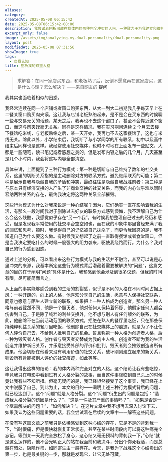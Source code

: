 ```yaml
---
aliases: 
category: 
createdAt: 2025-05-08 06:15:42
date: 2025-05-08T06:15:42+08:00
description: 我尝试着刨析潜藏在我体内的两种完全冲突的人格，一种致力于为我建立和维护新旧社交关系，并且乐意接受外界的评价，一种则完全相反，它不断摧毁前者建立和维护的社交关系，还销毁所有社交痕迹。这种行为模式存在已久，直到今天我才开始正视它，将其视为一个”问题“所在。
excerpt_only: false
image: /assets/img/analyzing-my-dual-personality/dual-personality.png
layout: post
modifiedAt: 2025-05-08 07:31:56
showImage: true
tags:
  - 自我认知
title: 刨析我的双重人格
---
```


> 求解答：在同一家店买东西，和老板熟了后，反倒不愿意再在这家店买，这是什么心理？怎么解决？
>——来自网友的 [提问](https://www.zhihu.com/question/42994815/answer/2625649670)

我其实也面临着相似的困惑。

我经常连续在同一个店铺或者窗口购买东西，从大一到大二初期我几乎每天早上在二餐某窗口购买肉夹馍，这让我与店铺老板熟络起来，是不是会在买东西的时候聊一些与交易无关的话题，某天之后，我再也不去这个窗口了，甚至不会靠近这个窗口，而这与肉夹馍毫无关系。同样是这样情况，我在实习期间连续 2 个月去去楼下餐馆吃米线，与老板熟络之后，某一天开始，我再也不去这家餐馆了，这也与米线无关。除此以外，小学结束后，我切断了与小学同学的所有联系，初中以及高中结束后同样也是这样。我经常使用社交媒体，也时不时地在上面发布一些贴文，大都是一些随笔，读书笔记或者感想之类的，但是发布内容之后的几个月，几天甚至是几个小时内，我会将这写内容全部清空。

具体来讲，上面提到了三种行为模式：第一种是切断与自己维持了数年的社交关系，这里的切断关系指的是主动删除对方的联系方式，避免继续联系的可能；第二种是展示自我与隐藏自我的矛盾和冲突，最终往往是隐藏自我战胜前者；第三种是与原本只有经济交换的人产生了非商业交换的社交关系，而我的内心似乎难以同时容纳两种关系的存在，最终我决定将这两种关系全部摧毁。

这些行为模式为什么对我来说是一种心结呢？因为，它们确实一直在影响着我的生活，有那么一段时间我对于删除过去好友的联系方式感到懊悔，我不理解自己为什么会这么残酷，我感觉似乎存在“另一个我”。有时候我想整理自己过去的经历和感受，但是发现我平常使用的社交平台空空如也，而在我的印象中那里曾经充满了我的回忆和思考，顿时，我觉得自己的记忆被自己抹杀了，而更令我困惑的是，我不知道自己为什么要这么做。有时候我又想起了之前一直取得餐馆或者食堂窗口，但是当我决定要吃什么的时候一股强大的阻力袭来，驱使我绕路而行。为什么？我对自己的行为感到困惑。

通过上述的分析，可以看出来这些行为模式与我的生活并不融洽，甚至可以说是心里冲突的来源，我基本断定这些行为模式背后潜藏着需要被解决的“问题”，这篇文章的目的在于阐明“问题”具体是什么。我预感到他会涉及到很多议题，但我的时间有限，尽可能简而言之。

从上面的事实能够感受到我的生活的割裂感，似乎是不同的人格在不同时间占据上风：一种开朗的，向上的人格，他喜欢分享自己的生活，愿意与人保持社交联系，同意也愿意与陌生人建立新的联系。如果把上一种人格成为创造者，那么另一种人格与前者截然不同，他是一个毁灭者，他对任何人保持着怀疑，他假定任何人都会伤害到自己，于是除了纯粹的利益交换外，他不想与别人有任何额外的联系，为此，他删除不在当前活动范围的联系方式，拒绝在熟人的餐厅里吃饭，只在那些保持纯粹利益关系的餐厅里吃饭，他删除自己在社交媒体上的痕迹，就是为了不让任何人评价自己去，不给别人批判自己的机会。暂且称第一种人格为创造者人格，后一种为毁灭者人格。创作者与毁灭者交替成为我的主人格。创造者不断为我的生活创造并维护新旧关系，并乐意接受外部的评价和批判。毁灭者则会摧毁创造者所有成果，他会切断在他看来没有利用价值的社交关系，破坏刚刚建立起来的新关系，销毁所有肯能被别人评价的社交痕迹，如此等等。

这让我得出这样的结论：我的体内两种完全对立的人格。这个结论让我有些吃惊，毕竟我只在电影中看到过有关人格分裂的故事，而当这件事降临到自己头上的时候竟让我有些不知所措。但毫无疑问的是，我已经坦然接受了这个事实，我已经在上文中说服了自己。到此为止，本文的目的——阐明上述三种行为模式背后的问题，就已经达到了。这个“问题”就是人格分裂。这个”问题“衍生出的问题是包括：”造成我人格分裂的诱因是什么？“，“这是一件及其严重的事情吗？”，“如果是否是一个亟需解决的问题？”，“如何解决？”。在这片文章中我不想再去深入讨论下去，如果我认为这些问题重要的话，我会尝试着在后续的文章中一一解答这些问题。

在没有写这篇文章之前我只是依稀感受到这种心结的存在，它是不是的背刺我一下，当时很痛，但是很快就恢复正常状态，甚至在某些时间段内可以将这种痛完全忘记。等到某一天我完全放松了身心，这心结又毫无预料的背刺我一下，”心结“就是这么运作的，他不会光明正大的站在我面前和我决斗，分出个你死我活，而是总藏在暗处，隐隐作祟，如同寄生虫一般存在。今天，是我为了战胜这个心结卖出的第一步，也是最关键的一步，那就是发现它，让它无处可藏。
